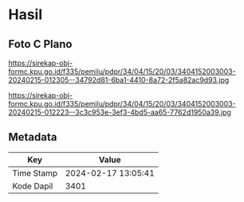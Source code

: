 # Hasil

## Foto C Plano

https://sirekap-obj-formc.kpu.go.id/f335/pemilu/pdpr/34/04/15/20/03/3404152003003-20240215-012305--34792d81-6ba1-4410-8a72-2f5a82ac9d93.jpg

https://sirekap-obj-formc.kpu.go.id/f335/pemilu/pdpr/34/04/15/20/03/3404152003003-20240215-012223--3c3c953e-3ef3-4bd5-aa65-7762d1950a39.jpg


## Metadata

| Key        | Value               |
| ---------- | ------------------- |
| Time Stamp | 2024-02-17 13:05:41 |
| Kode Dapil | 3401                |



